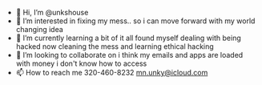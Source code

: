 - 👋 Hi, I’m @unkshouse
- 👀 I’m interested in fixing my mess.. so i can move forward with my world changing idea
- 🌱 I’m currently learning a bit of it all found myself dealing with being hacked now cleaning the mess and learning ethical hacking
- 💞️ I’m looking to collaborate on i think my emails and apps are loaded with money i don't know how to access
- 📫 How to reach me 320-460-8232 mn.unky@icloud.com 

<!---
unkshouse/unkshouse is a ✨ special ✨ repository because its `README.md` (this file) appears on your GitHub profile.
You can click the Preview link to take a look at your changes.
--->
